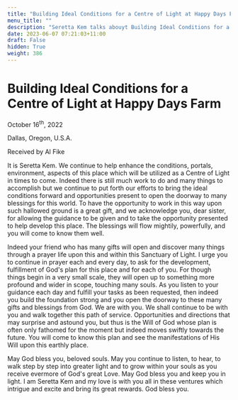 ```yaml
---
title: "Building Ideal Conditions for a Centre of Light at Happy Days Farm"
menu_title: ""
description: "Seretta Kem talks abouyt Building Ideal Conditions for a Centre of Light at Happy Days Farm"
date: 2023-06-07 07:21:03+11:00
draft: False
hidden: True
weight: 386
---
```

# Building Ideal Conditions for a Centre of Light at Happy Days Farm

October 16<sup>th</sup>, 2022

Dallas, Oregon, U.S.A.

Received by Al Fike   


It is Seretta Kem. We continue to help enhance the conditions, portals, environment, aspects of this place which will be utilized as a Centre of Light in times to come. Indeed there is still much work to do and many things to accomplish but we continue to put forth our efforts to bring the ideal conditions forward and opportunities present to open the doorway to many blessings for this world. To have the opportunity to work in this way upon such hallowed ground is a great gift, and we acknowledge you, dear sister, for allowing the guidance to be given and to take the opportunity presented to help develop this place. The blessings will flow mightily, powerfully, and you will come to know them well.

Indeed your friend who has many gifts will open and discover many things through a prayer life upon this and within this Sanctuary of Light. I urge you to continue in prayer each and every day, to ask for the development, fulfillment of God's plan for this place and for each of you. For though things begin in a very small scale, they will open up to something more profound and wider in scope, touching many souls. As you listen to your guidance each day and fulfill your tasks as been requested, then indeed you build the foundation strong and you open the doorway to these many gifts and blessings from God. We are with you. We shall continue to be with you and walk together this path of service. Opportunities and directions that may surprise and astound you, but thus is the Will of God whose plan is often only fathomed for the moment but indeed moves swiftly towards the future. You will come to know this plan and see the manifestations of His Will upon this earthly place.

May God bless you, beloved souls. May you continue to listen, to hear, to walk step by step into greater light and to grow within your souls as you receive evermore of God's great Love. May God bless you and keep you in light. I am Seretta Kem and my love is with you all in these ventures which intrigue and excite and bring its great rewards. God bless you.